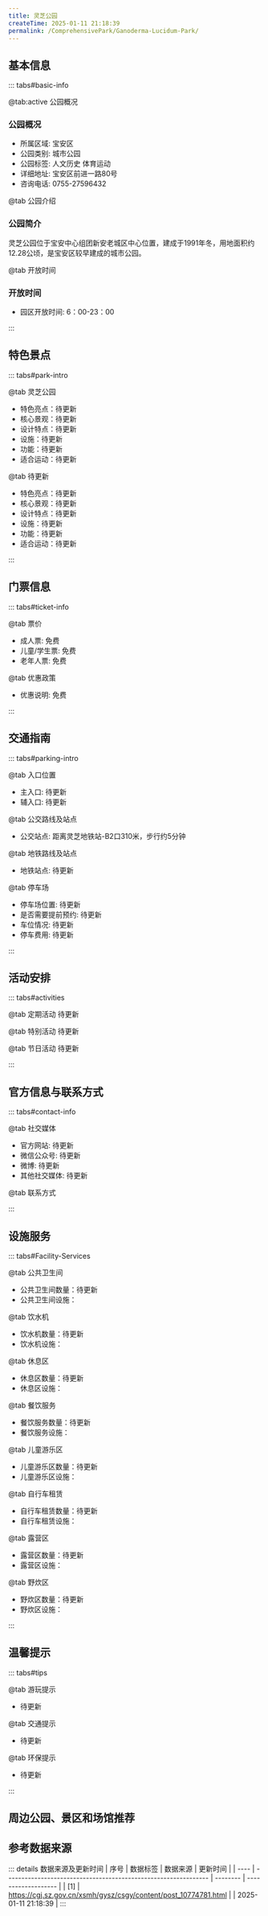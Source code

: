 ```yaml
---
title: 灵芝公园
createTime: 2025-01-11 21:18:39
permalink: /ComprehensivePark/Ganoderma-Lucidum-Park/
---
```


<script setup>
import ImageSwiper from '/.vuepress/theme/components/ImageSwiper.vue'
// 轮播图数据
const swiperItems = [
    {
      link: 'https://cgj.sz.gov.cn/img/4/4005/4005759/10774781.jpg',
      title: '灵芝公园',
      description: '灵芝公园位于宝安中心组团新安老城区中心位置，建成于1991年冬，用地面积约12.28公顷，是宝安区较早建成的城市公园。...',
      author: '深圳政府在线',
      date: '2025/01/11'
      },
  {
      link: 'https://cgj.sz.gov.cn/img/4/4005/4005759/10774781.jpg',
      title: '灵芝公园',
      description: '灵芝公园位于宝安中心组团新安老城区中心位置，建成于1991年冬，用地面积约12.28公顷，是宝安区较早建成的城市公园。...',
      author: '深圳政府在线',
      date: '2025/01/11'
      }
]
// 配置项
const swiperConfig = {
  height: 500,
  showInfo: true
}
</script>
<!-- 轮播图组件 -->
<ImageSwiper :items="swiperItems" :config="swiperConfig" />



## 基本信息

::: tabs#basic-info

@tab:active 公园概况
### 公园概况
- 所属区域: 宝安区
- 公园类别: 城市公园
- 公园标签: 人文历史 体育运动
- 详细地址: 宝安区前进一路80号
- 咨询电话: 0755-27596432

@tab 公园介绍
### 公园简介
灵芝公园位于宝安中心组团新安老城区中心位置，建成于1991年冬，用地面积约12.28公顷，是宝安区较早建成的城市公园。

@tab 开放时间
### 开放时间
- 园区开放时间: 6：00-23：00

:::

## 特色景点

::: tabs#park-intro

@tab 灵芝公园
<ImageCard
image="https://cgj.sz.gov.cn/images/index20230710_1.png"
    title="灵芝公园"
    description="公园内专设灵芝景点。灵芝与上合村祖先流传下来的孝德文化有着密切关系，因此灵芝公园具有重大的历史文化的精神文化意义。"
    date=""
    author="深圳政府在线"
/>


- 特色亮点：待更新
- 核心景观：待更新
- 设计特点：待更新
- 设施：待更新
- 功能：待更新
- 适合运动：待更新

@tab 待更新
<ImageCard
image="https://cgj.sz.gov.cn/images/index20230710_1.png"
    title="灵芝公园"
    description="公园内专设灵芝景点。灵芝与上合村祖先流传下来的孝德文化有着密切关系，因此灵芝公园具有重大的历史文化的精神文化意义。"
    date=""
    author="深圳政府在线"
/>


- 特色亮点：待更新
- 核心景观：待更新
- 设计特点：待更新
- 设施：待更新
- 功能：待更新
- 适合运动：待更新

:::

## 门票信息

::: tabs#ticket-info

@tab 票价
- 成人票: 免费
- 儿童/学生票: 免费
- 老年人票: 免费

@tab 优惠政策
- 优惠说明: 免费

:::

## 交通指南

::: tabs#parking-intro

@tab 入口位置
- 主入口: 待更新
- 辅入口: 待更新

@tab 公交路线及站点
- 公交站点: 距离灵芝地铁站-B2口310米，步行约5分钟

@tab 地铁路线及站点
- 地铁站点: 待更新

@tab 停车场
- 停车场位置: 待更新
- 是否需要提前预约: 待更新
- 车位情况: 待更新
- 停车费用: 待更新

:::

## 活动安排

::: tabs#activities

@tab 定期活动
待更新

@tab 特别活动
待更新

@tab 节日活动
待更新

:::

## 官方信息与联系方式

::: tabs#contact-info

@tab 社交媒体
- 官方网站: 待更新
- 微信公众号: 待更新
- 微博: 待更新
- 其他社交媒体: 待更新

@tab 联系方式

:::

## 设施服务

::: tabs#Facility-Services

@tab 公共卫生间
- 公共卫生间数量：待更新
- 公共卫生间设施：

@tab 饮水机
- 饮水机数量：待更新
- 饮水机设施：

@tab 休息区
- 休息区数量：待更新
- 休息区设施：

@tab 餐饮服务
- 餐饮服务数量：待更新
- 餐饮服务设施：

@tab 儿童游乐区
- 儿童游乐区数量：待更新
- 儿童游乐区设施：

@tab 自行车租赁
- 自行车租赁数量：待更新
- 自行车租赁设施：

@tab 露营区
- 露营区数量：待更新
- 露营区设施：

@tab 野炊区
- 野炊区数量：待更新
- 野炊区设施：

:::

## 温馨提示

::: tabs#tips

@tab 游玩提示
- 待更新

@tab 交通提示
- 待更新

@tab 环保提示
- 待更新

:::

## 周边公园、景区和场馆推荐

<CardGrid>
  <ImageCard
        image="https://cgj.sz.gov.cn/img/4/4005/4005763/10774786.jpg"
        title="麒麟山公园（百花园）"
        description="麒麟山公园始建于2008年年底，于2009年9月28日开园，是以生态、休闲为主，兼顾健康体育活动的综合城市公园。公园由一级主园路、二级园路和登山道连接瑞麟呈祥、晓风啼莺、万壑松风、丹石松屿、荷塘垂青、绿梯揽趣等景区，公园总体布局依地形分布为康乐休闲广场、疏林草地、森林等。
麒麟山公园，依傍麒麟山而建成，水相依美景观，适"
        href="/ComprehensivePark/Qilinshan-Park-(Hundred-Flowers-Garden)/"
        author="待更新"
        date="2025/01/02"
      />
      <ImageCard
        image="https://cgj.sz.gov.cn/img/4/4005/4005763/10774786.jpg"
        title="麒麟山公园（百花园）"
        description="麒麟山公园始建于2008年年底，于2009年9月28日开园，是以生态、休闲为主，兼顾健康体育活动的综合城市公园。公园由一级主园路、二级园路和登山道连接瑞麟呈祥、晓风啼莺、万壑松风、丹石松屿、荷塘垂青、绿梯揽趣等景区，公园总体布局依地形分布为康乐休闲广场、疏林草地、森林等。
麒麟山公园，依傍麒麟山而建成，水相依美景观，适"
        href="/ComprehensivePark/Qilinshan-Park-(Hundred-Flowers-Garden)/"
        author="待更新"
        date="2025/01/02"
      />
    </CardGrid>


## 参考数据来源

::: details 数据来源及更新时间
| 序号 | 数据标签                                                        | 数据来源 | 更新时间            |
| ---- | --------------------------------------------------------------- | -------- | ------------------- |
| [1]  | https://cgj.sz.gov.cn/xsmh/gysz/csgy/content/post_10774781.html |          | 2025-01-11 21:18:39 |
:::

